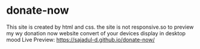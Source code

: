 # donate-now
This site is created by html and css. the site is not responsive.so to preview my wy donation now website convert of your devices display in desktop mood
Live Preview:
https://sajadul-d.github.io/donate-now/
